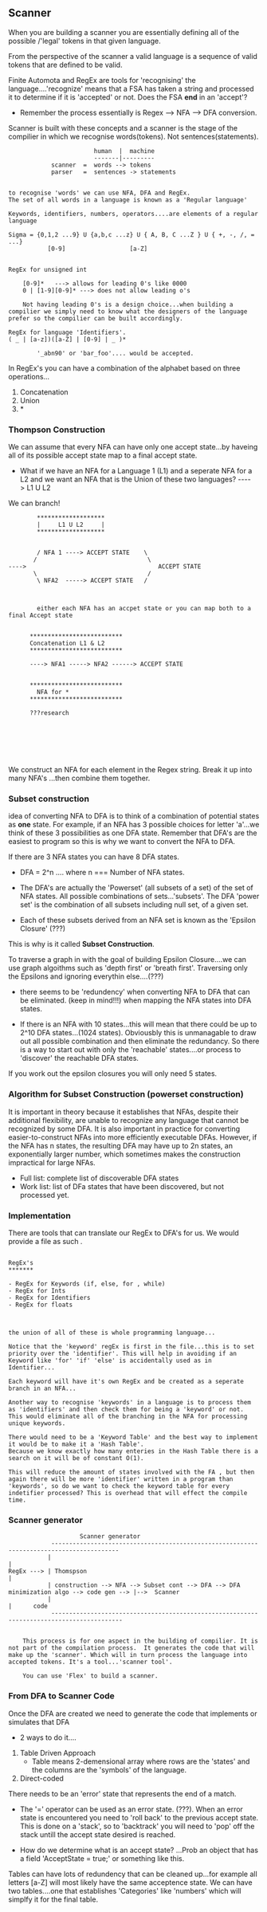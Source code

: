 ## Scanner

When you are building a scanner you are essentially defining all of the possible /'legal' tokens in that given language.

From the perspective of the scanner a valid language is a sequence of valid tokens that are defined to be valid.

Finite Automota and RegEx are tools for 'recognising' the language....'recognize' means that a FSA has taken a string and processed it to determine if it is 'accepted' or not. Does the FSA **end** in an 'accept'?

- Remember the process essentially is Regex --> NFA --> DFA conversion.

Scanner is built with these concepts and a scanner is the stage of the compilier in which we recognise words(tokens). Not sentences(statements).

```
                        human  |  machine
                        -------|---------
            scanner  =  words --> tokens
            parser   =  sentences -> statements


to recognise 'words' we can use NFA, DFA and RegEx.
The set of all words in a language is known as a 'Regular language'

Keywords, identifiers, numbers, operators....are elements of a regular language

Sigma = {0,1,2 ...9} U {a,b,c ...z} U { A, B, C ...Z } U { +, -, /, = ...}
           [0-9]                  [a-Z]


RegEx for unsigned int

    [0-9]*   ---> allows for leading 0's like 0000
    0 | [1-9][0-9]* ---> does not allow leading o's

    Not having leading 0's is a design choice...when building a compilier we simply need to know what the designers of the language prefer so the compilier can be built accordingly.

RegEx for language 'Identifiers'.
( _ | [a-z])([a-Z] | [0-9] | _ )*

        '_abn90' or 'bar_foo'.... would be accepted.

```

In RegEx's you can have a combination of the alphabet based on three operations...

1. Concatenation
2. Union
3. \*

### Thompson Construction

We can assume that every NFA can have only one accept state...by haveing all of its possible accept state map to a final accept state.

- What if we have an NFA for a Language 1 (L1) and a seperate NFA for a L2 and we want an NFA that is the Union of these two languages? ----> L1 U L2

We can branch!

```
        *******************
        |     L1 U L2     |
        *******************


        / NFA 1 ----> ACCEPT STATE    \
       /                               \
---->                                     ACCEPT STATE
       \                               /
        \ NFA2  -----> ACCEPT STATE   /



        either each NFA has an accpet state or you can map both to a final Accept state


      **************************
      Concatenation L1 & L2
      **************************

      ----> NFA1 -----> NFA2 ------> ACCEPT STATE


      **************************
        NFA for *
      **************************

      ???research







```

We construct an NFA for each element in the Regex string. Break it up into many NFA's ...then combine them together.

### Subset construction

idea of converting NFA to DFA is to think of a combination of potential states as **one** state. For example, if an NFA has 3 possible choices for letter 'a'...we think of these 3 possibilities as one DFA state. Remember that DFA's are the easiest to program so this is why we want to convert the NFA to DFA.

If there are 3 NFA states you can have 8 DFA states.

- DFA = 2^n .... where n === Number of NFA states.

- The DFA's are actually the 'Powerset' (all subsets of a set) of the set of NFA states. All possible combinations of sets...'subsets'. The DFA 'power set' is the combination of all subsets including null set, of a given set.
- Each of these subsets derived from an NFA set is known as the 'Epsilon Closure' (???)

This is why is it called **Subset Construction**.

To traverse a graph in with the goal of building Epsilon Closure....we can use graph algoithms such as 'depth first' or 'breath first'. Traversing only the Epsilons and ignoring everythin else....(???)

- there seems to be 'redundency' when converting NFA to DFA that can be eliminated. (keep in mind!!!) when mapping the NFA states into DFA states.

- If there is an NFA with 10 states...this will mean that there could be up to 2^10 DFA states...(1024 states). Obviousbly this is unmanagable to draw out all possible combination and then eliminate the redundancy. So there is a way to start out with only the 'reachable' states....or process to 'discover' the reachable DFA states.

If you work out the epsilon closures you will only need 5 states.

### Algorithm for Subset Construction (powerset construction)

It is important in theory because it establishes that NFAs, despite their additional flexibility, are unable to recognize any language that cannot be recognized by some DFA. It is also important in practice for converting easier-to-construct NFAs into more efficiently executable DFAs. However, if the NFA has n states, the resulting DFA may have up to 2n states, an exponentially larger number, which sometimes makes the construction impractical for large NFAs.

- Full list: complete list of discoverable DFA states
- Work list: list of DFa states that have been discovered, but not processed yet.

### Implementation

There are tools that can translate our RegEx to DFA's for us. We would provide a file as such .

```

RegEx's
*******

- RegEx for Keywords (if, else, for , while)
- RegEx for Ints
- RegEx for Identifiers
- RegEx for floats



the union of all of these is whole programming language...

Notice that the 'keyword' regEx is first in the file...this is to set priority over the 'identifier'. This will help in avoiding if an Keyword like 'for' 'if' 'else' is accidentally used as in Identifier...

Each keyword will have it's own RegEx and be created as a seperate branch in an NFA...

Another way to recognise 'keywords' in a language is to process them as 'identifiers' and then check them for being a 'keyword' or not. This would eliminate all of the branching in the NFA for processing unique keywords.

There would need to be a 'Keyword Table' and the best way to implement it would be to make it a 'Hash Table'.
Because we know exactly how many enteries in the Hash Table there is a search on it will be of constant O(1).

This will reduce the amount of states involved with the FA , but then again there will be more 'identifier' written in a program than 'keywords', so do we want to check the keyword table for every indetifier processed? This is overhead that will effect the compile time.

```

### Scanner generator

```
                    Scanner generator
            -----------------------------------------------------------------------------------------
           |                                                                                         |
RegEx ---> | Thomspson                                                                               |
           | construction --> NFA --> Subset cont --> DFA --> DFA minimization algo --> code gen --> |-->  Scanner
           |                                                                                         |      code
            ------------------------------------------------------------------------------------------


    This process is for one aspect in the building of compilier. It is not part of the compilation process.  It generates the code that will make up the 'scanner'. Which will in turn process the language into accepted tokens. It's a tool...'scanner tool'.

    You can use 'Flex' to build a scanner.
```

### From DFA to Scanner Code

Once the DFA are created we need to generate the code that implements or simulates that DFA

- 2 ways to do it....

1.  Table Driven Approach
    - Table means 2-demensional array where rows are the 'states' and the columns are the 'symbols' of the language.
2.  Direct-coded

There needs to be an 'error' state that represents the end of a match.

- The '=' operator can be used as an error state. (???).
  When an error state is encountered you need to 'roll back' to the previous accept state. This is done on a 'stack', so to 'backtrack' you will need to 'pop' off the stack untill the accept state desired is reached.

- How do we determine what is an accept state? ...Prob an object that has a field 'AcceptState = true;' or something like this.

Tables can have lots of redundency that can be cleaned up...for example all letters [a-Z] will most likely have the same acceptence state. We can have two tables....one that establishes 'Categories' like 'numbers' which will simplfy it for the final table.

